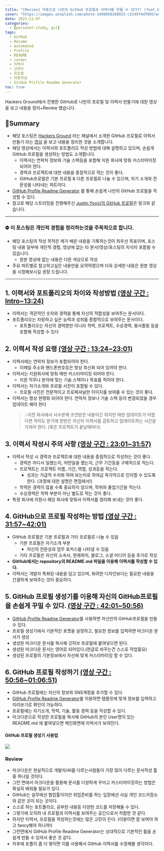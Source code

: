 ```yaml
---
title: "[Review] 자동으로 나만의 GitHub 프로필과 이력서를 만들 수 있다?! (feat.GitHub Profile Readme Generator)"
cover: "https://images.unsplash.com/photo-1498050108023-c5249f4df085?w=1920&h=1080&fit=crop"
date: 2023-11-07
categories:
  - [personal-study, git]
tags:
  - GitHub
  - Resume
  - automated
  - Profile
  - README
  - career
  - 이력서
  - 깃허브
  - 프로필
  - 자동작성
  - GitHub Prifile Readme Generator
toc: true
---
```

Hackers Ground에서 진행한 GitHub로 나만의 프로필 및 이력서 만들기에 대한 영상을 보고 내용을 정리+Review 했습니다.

## 🚦Summary
- 해당 포스팅은 [Hackers Ground](https://www.youtube.com/@hackersground-kr) 라는 채널에서 소개한 GitHub 프로필로 이력서 만들기 라는 [영상](https://www.youtube.com/live/Pe28SY8Cn5A?si=JOSFY8vPftMzYz0I) 을 보고 내용을 정리한 것을 소개합니다.
- 해당 영상에서는 이력서와 포트폴리오 작성 방법에 대해 설명하고 있으며, 손쉽게 GitHub 프로필을 생성하는 방법도 소개합니다.
	- 이력서는 연락처 정보와 기술 스택등을 포함해 지원 회사에 맞춰 커스터마이징 되어야 한다.
	- 경력과 프로젝트에 대한 내용을 중점적으로 적는 것이 좋다.
	- GitHub프로필은 기본 프로필 & 다른 프로필로 나눌 수 있으며, 자기 소개와 전문성을 나타내는 파트이다.
- [GitHub Profile Readme Generator](https://arturssmirnovs.github.io/github-profile-readme-generator/) 를 통해 손쉽게 나만의 GitHub 프로필을 작성할 수 있다.
- 참고로 해당 스트리밍을 진행해주신 [Justin Yoo님의 GitHub 프로필](https://github.com/justinyoo)은 링크와 같습니다.

---


### ⛔ 이 포스팅은 개인적 경험을 정리하는것을 주목적으로 합니다.
- 해당 포스팅의 작성 목적은 제가 배운 내용을 기록하는것이 최우선 목표이며, 포스팅 내용 일부에 개인적 경험, 영상에 없는 타 문서/영상/포스팅의 지식이 포함될 수 있습니다.
	- 원본 영상에 없는 내용은 다른 색상으로 작성
- 주요 파트별로 참고하고싶은 내용만을 요약하였으며 더욱 상세한 내용은 원본 영상을 시청해보시길 권장 드립니다.

---


## 1. 이력서와 포트폴리오의 차이와 작성방법 [(영상 구간 : Intro~13:24)](https://www.youtube.com/live/Pe28SY8Cn5A?si=Ny4CGvHDDp-yG3RO)
- 이력서는 객관적인 숫자와 경력을 통해 자신의 적합성을 보여주는 문서이다.
- 포트폴리오는 자랑하고 싶은 능력과 성취를 종합적으로 보여주는 문서이다.
	- 포트폴리오는 자신의 경력뿐만 아니라 학력, 프로젝트, 수상경력, 봉사활동 등을 포함해 작성할 수 있다

## 2. 이력서 작성 요령 [(영상 구간 : 13:24~23:01)](https://www.youtube.com/live/Pe28SY8Cn5A?si=Ny4CGvHDDp-yG3RO&t=804)
- 이력서에는 연락처 정보가 포함되어야 한다. 
	- 이메일 주소와 핸드폰번호등은 항상 최신화 되어 있어야 한다.
- 이력서는 지원회사에 맞춰 매번 커스터마이징 되어야 한다. 
	- 지원 직무나 분야에 맞는 기술 스택이나 목표를 적어야 한다.
- 이력서는 자기소개와 프로필 사진이 포함될 수 있다.
	- 프로필 사진은 전문적이고 프로페셔널한 이미지를 보여줄 수 있는 것이 좋다.
- 이력서는 항상 현행화 되어야 한다. 연락처 정보나 기술 스택 등이 변경되었을 경우 업데이트 해야 한다
  > 💡이전 회사에서 사수분께 조언받은 내용이긴 하지만 매번 업데이트가 어렵다면 적어도 분기에 한번은 자신의 이력서를 검토하고 업데이트하는 시간을 가져야 한다. (혹은 프로젝트가 끝날때마다)

## 3. 이력서 작성시 주의 사항 [(영상 구간 : 23:01~31:57)](https://www.youtube.com/live/Pe28SY8Cn5A?si=Ny4CGvHDDp-yG3RO&t=1381)
- 이력서 작성 시 경력과 프로젝트에 대한 내용을 중점적으로 작성하는 것이 좋다.
	- 경력은 어디서 일했는지, 어떤일을 했는지, 근무 기간등을 구체적으로 적는다.
	- 프로젝트는 프로젝트 이름, 기간, 역할, 성과등을 적는다.
		- 성과는 가급적 수치화 하여 보는이로 하여금 즉각적으로 인지할 수 있도록 한다. (과정에 대한 설명은 면접에서!)
	- 학력은 경력이 많을 수록 중요하지 않으며, 학위와 졸업기간을 적는다.
	- 수상경력은 학력 부분이 아닌 별도로 적는 것이 좋다.
- 특정 회사에 지원시 해당 회사에 맞춰서 이력서를 정리해 보내는 것이 좋다.

## 4. GitHub으로 프로필 작성하는 방법 [(영상 구간 : 31:57~42:01)](https://www.youtube.com/live/Pe28SY8Cn5A?si=Ny4CGvHDDp-yG3RO&t=1917)
- GitHub 프로필은 기본 프로필과 기타 프로필로 나눌 수 있음
	- 기본 프로필은 자기소개 부분
		- 자신의 전문성과 업무 포커스를 나타낼 수 있음
	- 기타 프로필은 자신의 소속사, 현재위치, 블로그, 소셜 미디어 등을 추가로 작성
- **GitHub에서는 repository의 README.md 파일을 이용해 이력서를 작성할 수 있다.**
- 이력서는 개발자 특화된 내용을 담고 있으며, 화려한 디자인보다는 필요한 내용을 간결하게 보여주는 것이 중요하다.

## 5. GitHub 프로필 생성기를 이용해 자신의 GitHub프로필을 손쉽게 꾸밀 수 있다. [(영상 구간 : 42:01~50:56)](https://www.youtube.com/live/Pe28SY8Cn5A?si=Ny4CGvHDDp-yG3RO&t=2521)
- [GitHub Profile Readme Generator](https://arturssmirnovs.github.io/github-profile-readme-generator/)를 사용하면 자신만의 GitHub프로필을 만들 수 있다.
- 프로필 생성기에서 기본적인 포맷을 설정하고, 필요한 정보를 입력하면 마크다운 문서가 생성
- 생성된 마크다운 문서를 복사해 깃허브 프로필에 붙여넣으면 된다.
- 생성된 마크다운 문서는 영어로 되어있다.(한글로 바꾸는건 스스로 작업필요)
- 생성된 프로필의 기본정보에서 자신에 맞게 커스터마이징 할 수 있다.

## 6. GitHub 프로필 작성하기 [(영상 구간 : 50:56~01:06:51)](https://www.youtube.com/live/Pe28SY8Cn5A?si=Ny4CGvHDDp-yG3RO&t=3056)
- GitHub 프로필에는 자신의 정보와 SNS계정을 추가할 수 있다.
- [GitHub Profile Readme Generator](https://arturssmirnovs.github.io/github-profile-readme-generator/)를 이용하면 템플릿에 맞게 정보를 입력하고 미리보기로 확인이 가능하다.
- 프로필에는 자기소개, 학력, 기술, 활동 경력 등을 작성할 수 있다.
- 마크다운으로 작성한 프로필을 복사해 GitHub의 본인 User명이 있는 README.md 에 붙여넣으면 메인화면에 이력서가 보여진다.

#### GitHub 프로필 생성기 사용법
![](https://i.imgur.com/5KdAQtH.png)

### Review
- 마크다운은 현실적으로 개발자/AI를 다루는사람들이 가장 많이 다루는 문서작성 툴중 하나일 것이다.
- 그런 면에서 마크다운을 활용해 문서를 다양하게 꾸미고 커스터마이징하는 방법은 확실히 배워둘 필요가 있다.
- GitHub는 실무에선 협업툴이지만 취업준비를 하는 입장에선 사실 개인 코드저장소와 같은 곳이 되는 곳이다.
- 스스로 하는 포트폴리오, 공부한 내용등 다양한 코드를 저장해둘 수 있다. 
- 그렇기에 오히려 내 프로필과 이력서를 보여주는 공간으로서 적합한 것 같다.
- 하지만 이력서, 프로필을 작성하는것에는 많은 고민이 든다. (이왕이면 잘 보여야 하고 fancy해야 하니까!)
- 그런면에서 GitHub Profile Readme Generator는 상대적으로 기본적인 틀을 손쉽게 만들 수 있어서 좋은 것 같다.
- 차후에 포폴이 좀 더 쌓이면 이를 사용해서 GitHub 이력서를 수정해볼 생각이다.